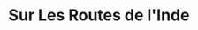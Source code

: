 ---
title: "Sur Les Routes de l'Inde"
url: /saint-pierre/sur-les-routes-de-linde/
shop: décoration intérieure
---